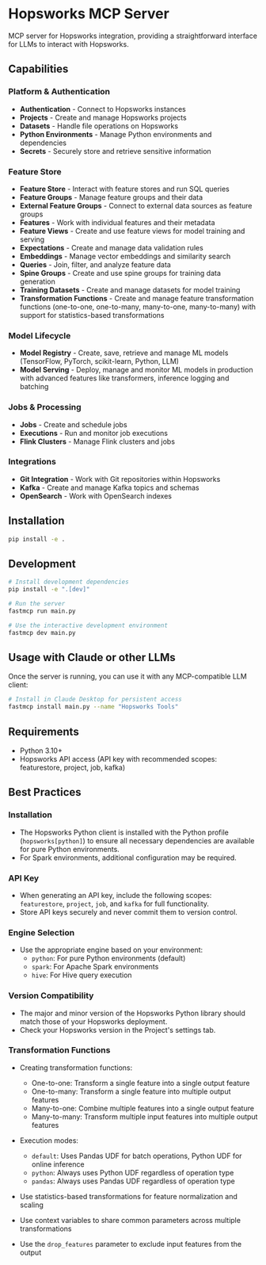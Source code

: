# Hopsworks MCP Server

MCP server for Hopsworks integration, providing a straightforward interface for LLMs to interact with Hopsworks.

## Capabilities

### Platform & Authentication
- **Authentication** - Connect to Hopsworks instances
- **Projects** - Create and manage Hopsworks projects
- **Datasets** - Handle file operations on Hopsworks
- **Python Environments** - Manage Python environments and dependencies
- **Secrets** - Securely store and retrieve sensitive information

### Feature Store
- **Feature Store** - Interact with feature stores and run SQL queries
- **Feature Groups** - Manage feature groups and their data
- **External Feature Groups** - Connect to external data sources as feature groups
- **Features** - Work with individual features and their metadata
- **Feature Views** - Create and use feature views for model training and serving 
- **Expectations** - Create and manage data validation rules
- **Embeddings** - Manage vector embeddings and similarity search
- **Queries** - Join, filter, and analyze feature data
- **Spine Groups** - Create and use spine groups for training data generation
- **Training Datasets** - Create and manage datasets for model training
- **Transformation Functions** - Create and manage feature transformation functions (one-to-one, one-to-many, many-to-one, many-to-many) with support for statistics-based transformations

### Model Lifecycle
- **Model Registry** - Create, save, retrieve and manage ML models (TensorFlow, PyTorch, scikit-learn, Python, LLM)
- **Model Serving** - Deploy, manage and monitor ML models in production with advanced features like transformers, inference logging and batching

### Jobs & Processing
- **Jobs** - Create and schedule jobs
- **Executions** - Run and monitor job executions
- **Flink Clusters** - Manage Flink clusters and jobs

### Integrations
- **Git Integration** - Work with Git repositories within Hopsworks
- **Kafka** - Create and manage Kafka topics and schemas
- **OpenSearch** - Work with OpenSearch indexes

## Installation

```bash
pip install -e .
```

## Development

```bash
# Install development dependencies
pip install -e ".[dev]"

# Run the server
fastmcp run main.py

# Use the interactive development environment
fastmcp dev main.py
```

## Usage with Claude or other LLMs

Once the server is running, you can use it with any MCP-compatible LLM client:

```bash
# Install in Claude Desktop for persistent access
fastmcp install main.py --name "Hopsworks Tools"
```

## Requirements

- Python 3.10+
- Hopsworks API access (API key with recommended scopes: featurestore, project, job, kafka)

## Best Practices

### Installation
- The Hopsworks Python client is installed with the Python profile (`hopsworks[python]`) to ensure all necessary dependencies are available for pure Python environments.
- For Spark environments, additional configuration may be required.

### API Key
- When generating an API key, include the following scopes: `featurestore`, `project`, `job`, and `kafka` for full functionality.
- Store API keys securely and never commit them to version control.

### Engine Selection
- Use the appropriate engine based on your environment:
  - `python`: For pure Python environments (default)
  - `spark`: For Apache Spark environments
  - `hive`: For Hive query execution

### Version Compatibility
- The major and minor version of the Hopsworks Python library should match those of your Hopsworks deployment.
- Check your Hopsworks version in the Project's settings tab.

### Transformation Functions
- Creating transformation functions:
  - One-to-one: Transform a single feature into a single output feature
  - One-to-many: Transform a single feature into multiple output features
  - Many-to-one: Combine multiple features into a single output feature
  - Many-to-many: Transform multiple input features into multiple output features

- Execution modes:
  - `default`: Uses Pandas UDF for batch operations, Python UDF for online inference
  - `python`: Always uses Python UDF regardless of operation type
  - `pandas`: Always uses Pandas UDF regardless of operation type

- Use statistics-based transformations for feature normalization and scaling
- Use context variables to share common parameters across multiple transformations
- Use the `drop_features` parameter to exclude input features from the output
